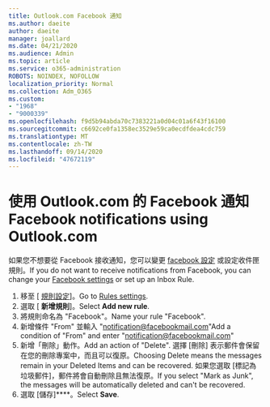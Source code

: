 ```yaml
---
title: Outlook.com Facebook 通知
ms.author: daeite
author: daeite
manager: joallard
ms.date: 04/21/2020
ms.audience: Admin
ms.topic: article
ms.service: o365-administration
ROBOTS: NOINDEX, NOFOLLOW
localization_priority: Normal
ms.collection: Adm_O365
ms.custom:
- "1968"
- "9000339"
ms.openlocfilehash: f9d5b94abda70c7383221a0d04c01a6f43f16100
ms.sourcegitcommit: c6692ce0fa1358ec3529e59ca0ecdfdea4cdc759
ms.translationtype: MT
ms.contentlocale: zh-TW
ms.lasthandoff: 09/14/2020
ms.locfileid: "47672119"
---
```

# <a name="facebook-notifications-using-outlookcom"></a><span data-ttu-id="74177-102">使用 Outlook.com 的 Facebook 通知</span><span class="sxs-lookup"><span data-stu-id="74177-102">Facebook notifications using Outlook.com</span></span>

<span data-ttu-id="74177-103">如果您不想要從 Facebook 接收通知，您可以變更 [facebook 設定](https://aka.ms/facebook-notifications-settings) 或設定收件匣規則。</span><span class="sxs-lookup"><span data-stu-id="74177-103">If you do not want to receive notifications from Facebook, you can change your [Facebook settings](https://aka.ms/facebook-notifications-settings) or set up an Inbox Rule.</span></span>

1. <span data-ttu-id="74177-104">移至 [ [規則設定](https://outlook.live.com/mail/options/mail/rules/inboxRules)]。</span><span class="sxs-lookup"><span data-stu-id="74177-104">Go to [Rules settings](https://outlook.live.com/mail/options/mail/rules/inboxRules).</span></span>
1. <span data-ttu-id="74177-105">選取 [ **新增規則**]。</span><span class="sxs-lookup"><span data-stu-id="74177-105">Select **Add new rule**.</span></span>
1. <span data-ttu-id="74177-106">將規則命名為 "Facebook"。</span><span class="sxs-lookup"><span data-stu-id="74177-106">Name your rule "Facebook".</span></span>
1. <span data-ttu-id="74177-107">新增條件 "From" 並輸入 "notification@facebookmail.com"</span><span class="sxs-lookup"><span data-stu-id="74177-107">Add a condition of "From" and enter "notification@facebookmail.com"</span></span>
1. <span data-ttu-id="74177-108">新增「刪除」動作。</span><span class="sxs-lookup"><span data-stu-id="74177-108">Add an action of "Delete".</span></span> <span data-ttu-id="74177-109">選擇 [刪除] 表示郵件會保留在您的刪除專案中，而且可以復原。</span><span class="sxs-lookup"><span data-stu-id="74177-109">Choosing Delete means the messages remain in your Deleted Items and can be recovered.</span></span> <span data-ttu-id="74177-110">如果您選取 [標記為垃圾郵件]，郵件將會自動刪除且無法復原。</span><span class="sxs-lookup"><span data-stu-id="74177-110">If you select "Mark as Junk", the messages will be automatically deleted and can't be recovered.</span></span>
1. <span data-ttu-id="74177-111">選取 [儲存]\*\*\*\*。</span><span class="sxs-lookup"><span data-stu-id="74177-111">Select **Save**.</span></span>